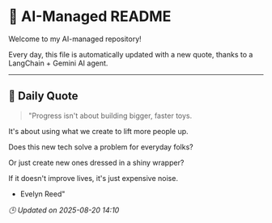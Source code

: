 # 🧠 AI-Managed README

Welcome to my AI-managed repository!

Every day, this file is automatically updated with a new quote, thanks to a LangChain + Gemini AI agent.

---

## 📅 Daily Quote

> "Progress isn't about building bigger, faster toys.

It's about using what we create to lift more people up.

Does this new tech solve a problem for everyday folks?

Or just create new ones dressed in a shiny wrapper?

If it doesn't improve lives, it's just expensive noise.

- Evelyn Reed"

*🕒 Updated on 2025-08-20 14:10*